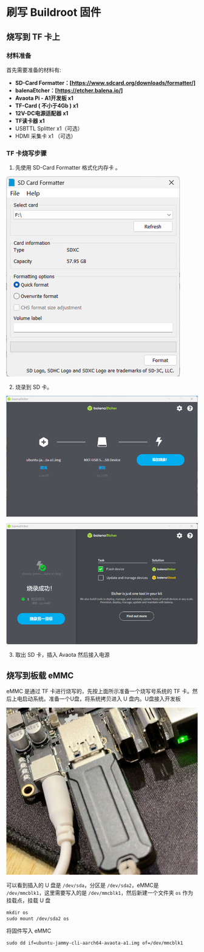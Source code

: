 # 刷写 Buildroot 固件

## 烧写到 TF 卡上

### 材料准备

  首先需要准备的材料有: 

- **SD-Card Formatter：[https://www.sdcard.org/downloads/formatter/]**
- **balenaEtcher：[https://etcher.balena.io/]** 
- **Avaota Pi - A1开发板 x1**
- **TF-Card ( 不小于4Gb ) x1** 
- **12V-DC电源适配器 x1** 
- **TF读卡器 x1** 
- USBTTL Splitter x1（可选）
- HDMI 采集卡 x1 （可选）

### TF 卡烧写步骤

1. 先使用 SD-Card Formatter 格式化内存卡 。


![格式化SD卡](assets/post/05-flash-buildroot/image-20240512140812779.png)

2. 烧录到 SD 卡。

![烧录系统](assets/post/05-flash-buildroot/image-20240512141248775.png)

![烧录完成](assets/post/05-flash-buildroot/image-20240512142321205.png)

3. 取出 SD 卡，插入 Avaota 然后接入电源

## 烧写到板载 eMMC

eMMC 是通过 TF 卡进行烧写的，先按上面所示准备一个烧写号系统的 TF 卡。然后上电启动系统。准备一个U盘，将系统拷贝进入 U 盘内。U盘接入开发板

![image-20240602004444169](assets/post/05-flash-buildroot/image-20240602004444169.png)

可以看到插入的 U 盘是 `/dev/sda`，分区是 `/dev/sda2`，eMMC是 `/dev/mmcblk1`，这里需要写入的是 `/dev/mmcblk1`，然后新建一个文件夹 `os` 作为挂载点，挂载 U 盘

```
mkdir os
sudo mount /dev/sda2 os
```

将固件写入 eMMC

```
sudo dd if=ubuntu-jammy-cli-aarch64-avaota-a1.img of=/dev/mmcblk1
```

